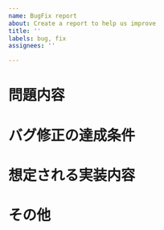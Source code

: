 ```yaml
---
name: BugFix report
about: Create a report to help us improve
title: ''
labels: bug, fix
assignees: ''

---
```


# 問題内容

# バグ修正の達成条件

# 想定される実装内容

# その他
